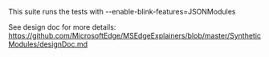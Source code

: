 This suite runs the tests with
--enable-blink-features=JSONModules

See design doc for more details:
https://github.com/MicrosoftEdge/MSEdgeExplainers/blob/master/SyntheticModules/designDoc.md